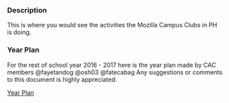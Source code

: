 ### Description
 This is where you would see the activities the Mozilla Campus Clubs in PH is doing.
 
### Year Plan
For the rest of school year 2016 - 2017 here is the year plan made by CAC members @fayetandog @osh03 @fatecabag
Any suggestions or comments to this document is highly appreciated.

[Year Plan](https://docs.google.com/document/d/1bqdVg-ZBBTA7-08unczdiuLIE8G3FlyTte5RL7XS8b8/edit?usp=sharing)
